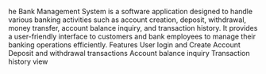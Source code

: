 he Bank Management System is a software application designed to handle various banking activities such as account creation, deposit, withdrawal, money transfer, account balance inquiry, and transaction history. It provides a user-friendly interface to customers and bank employees to manage their banking operations efficiently.
Features
User login and Create Account
Deposit and withdrawal transactions
Account balance inquiry
Transaction history view
